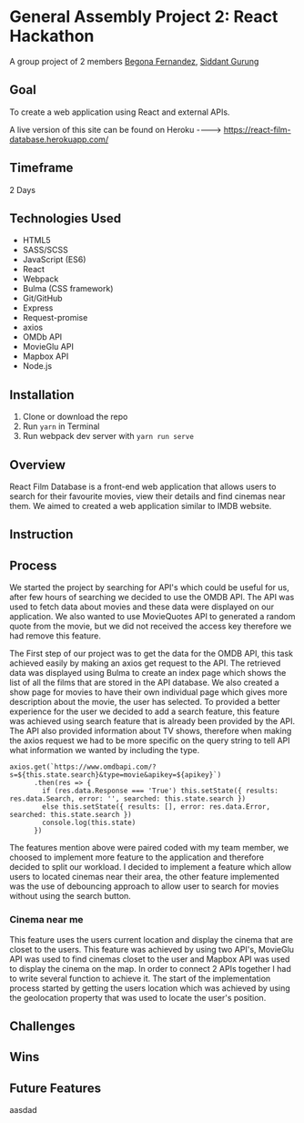 # General Assembly Project 2: React Hackathon

A group project of 2 members [Begona Fernandez](https://github.com/aguairon), [Siddant Gurung](https://github.com/Siddant)

## Goal

To create a web application using React and external APIs.

A live version of this site can be found on Heroku ----> https://react-film-database.herokuapp.com/

## Timeframe
2 Days

## Technologies Used
* HTML5
* SASS/SCSS
* JavaScript (ES6)
* React
* Webpack
* Bulma (CSS framework)
* Git/GitHub
* Express
* Request-promise
* axios
* OMDb API
* MovieGlu API
* Mapbox API
* Node.js

## Installation
1. Clone or download the repo
2. Run ```yarn``` in Terminal
3. Run webpack dev server with ```yarn run serve```

## Overview
React Film Database is a front-end web application that allows users to search for their favourite movies, view their details and find cinemas near them. We aimed to created a web application similar to IMDB website.

## Instruction

## Process
We started the project by searching for API's which could be useful for us, after few hours of searching we decided to use the OMDB API. The API was used to fetch data about movies and these data were displayed on our application. We also wanted to use MovieQuotes API to generated a random quote from the movie, but we did not received the access key therefore we had remove this feature.

The First step of our project was to get the data for the OMDB API, this task achieved easily by making an axios get request to the API. The retrieved data was displayed using Bulma to create an index page which shows the list of all the films that are stored in the API database. We also created a show page for movies to have their own individual page which gives more description about the movie, the user has selected. To provided a better experience for the user we decided to add a search feature, this feature was achieved using search feature that is already been provided by the API. The API also provided information about TV shows, therefore when making the axios request we had to be more specific on the query string to tell API what information we wanted by including the type.

```
axios.get(`https://www.omdbapi.com/?s=${this.state.search}&type=movie&apikey=${apikey}`)
      .then(res => {
        if (res.data.Response === 'True') this.setState({ results: res.data.Search, error: '', searched: this.state.search })
        else this.setState({ results: [], error: res.data.Error, searched: this.state.search })
        console.log(this.state)
      })
```
The features mention above were paired coded with my team member, we choosed to implement more feature to the application and therefore decided to split our workload. I decided to implement a feature which allow users to located cinemas near their area, the other feature  implemented was the use of debouncing approach to allow user to search for movies without using the search button.

### Cinema near me
This feature uses the users current location and display the cinema that are closet to the users. This feature was achieved by using two API's, MovieGlu API was used to find cinemas closet to the user and Mapbox API was used to display the cinema on the map. In order to connect 2 APIs together I had to write several function to achieve it. The start of the implementation process started by getting the users location which was achieved by using the geolocation property that was used to locate the user's position.  










## Challenges


## Wins

## Future Features

aasdad
